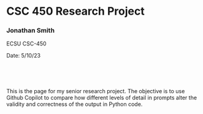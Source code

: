 # CSC 450 Research Project
### Jonathan Smith

ECSU CSC-450

Date: 5/10/23

&nbsp;

&nbsp;

This is the page for my senior research project. The objective is to use Github Copilot to compare how different levels of detail in prompts alter the validity and correctness of the output in Python code.
